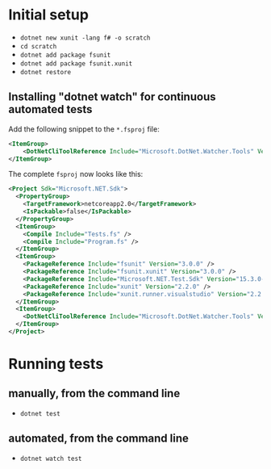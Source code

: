 # Initial setup

- `dotnet new xunit -lang f# -o scratch`
- `cd scratch`
- `dotnet add package fsunit`
- `dotnet add package fsunit.xunit`
- `dotnet restore`

## Installing "dotnet watch" for continuous automated tests

Add the following snippet to the `*.fsproj` file:

``` xml
<ItemGroup>
    <DotNetCliToolReference Include="Microsoft.DotNet.Watcher.Tools" Version="2.0.0" />
</ItemGroup>
```

The complete `fsproj` now looks like this:

``` xml
<Project Sdk="Microsoft.NET.Sdk">
  <PropertyGroup>
    <TargetFramework>netcoreapp2.0</TargetFramework>
    <IsPackable>false</IsPackable>
  </PropertyGroup>
  <ItemGroup>
    <Compile Include="Tests.fs" />
    <Compile Include="Program.fs" />
  </ItemGroup>
  <ItemGroup>
    <PackageReference Include="fsunit" Version="3.0.0" />
    <PackageReference Include="fsunit.xunit" Version="3.0.0" />
    <PackageReference Include="Microsoft.NET.Test.Sdk" Version="15.3.0-preview-20170628-02" />
    <PackageReference Include="xunit" Version="2.2.0" />
    <PackageReference Include="xunit.runner.visualstudio" Version="2.2.0" />
  </ItemGroup>
  <ItemGroup>
    <DotNetCliToolReference Include="Microsoft.DotNet.Watcher.Tools" Version="2.0.0" />
  </ItemGroup>
</Project>
```

# Running tests

## manually, from the command line

- `dotnet test`

## automated, from the command line

- `dotnet watch test`
